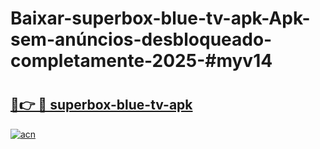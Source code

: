 # Baixar-superbox-blue-tv-apk-Apk-sem-anúncios-desbloqueado-completamente-2025-#myv14

# <h2><a href="https://ainizakaria.my?title=superbox-blue-tv-apk&ref=24M">🔗👉 🔴 superbox-blue-tv-apk</a></h2>

[![acn](https://github.com/user-attachments/assets/0f9c940e-d8b0-45ae-aac7-cd30a18b3e1c)](https://ainizakaria.my?title=superbox-blue-tv-apk&ref=24M)

